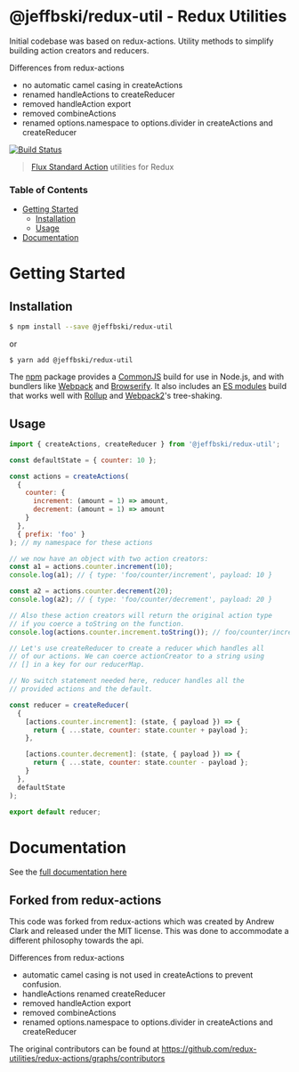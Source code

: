 # @jeffbski/redux-util - Redux Utilities

Initial codebase was based on redux-actions. Utility methods to simplify building action creators and reducers.

Differences from redux-actions

- no automatic camel casing in createActions
- renamed handleActions to createReducer
- removed handleAction export
- removed combineActions
- renamed options.namespace to options.divider in createActions and createReducer

[![Build Status](https://travis-ci.org/jeffbski/redux-util.svg?branch=master)](https://travis-ci.org/jeffbski/redux-util)

> [Flux Standard Action](https://github.com/acdlite/flux-standard-action) utilities for Redux

### Table of Contents

- [Getting Started](#getting-started)
  - [Installation](#installation)
  - [Usage](#usage)
- [Documentation](#documentation)

# Getting Started

## Installation

```bash
$ npm install --save @jeffbski/redux-util
```

or

```
$ yarn add @jeffbski/redux-util
```

The [npm](https://www.npmjs.com) package provides a [CommonJS](http://webpack.github.io/docs/commonjs.html) build for use in Node.js, and with bundlers like [Webpack](http://webpack.github.io/) and [Browserify](http://browserify.org/). It also includes an [ES modules](http://jsmodules.io/) build that works well with [Rollup](http://rollupjs.org/) and [Webpack2](https://webpack.js.org)'s tree-shaking.

## Usage

```js
import { createActions, createReducer } from '@jeffbski/redux-util';

const defaultState = { counter: 10 };

const actions = createActions(
  {
    counter: {
      increment: (amount = 1) => amount,
      decrement: (amount = 1) => amount
    }
  },
  { prefix: 'foo' }
); // my namespace for these actions

// we now have an object with two action creators:
const a1 = actions.counter.increment(10);
console.log(a1); // { type: 'foo/counter/increment', payload: 10 }

const a2 = actions.counter.decrement(20);
console.log(a2); // { type: 'foo/counter/decrement', payload: 20 }

// Also these action creators will return the original action type
// if you coerce a toString on the function.
console.log(actions.counter.increment.toString()); // foo/counter/increment

// Let's use createReducer to create a reducer which handles all
// of our actions. We can coerce actionCreator to a string using
// [] in a key for our reducerMap.

// No switch statement needed here, reducer handles all the
// provided actions and the default.

const reducer = createReducer(
  {
    [actions.counter.increment]: (state, { payload }) => {
      return { ...state, counter: state.counter + payload };
    },

    [actions.counter.decrement]: (state, { payload }) => {
      return { ...state, counter: state.counter - payload };
    }
  },
  defaultState
);

export default reducer;
```

# Documentation

See the [full documentation here](./docs/README.md)

## Forked from redux-actions

This code was forked from redux-actions which was created by Andrew Clark and released under the MIT license. This was done to accommodate a different philosophy towards the api.

Differences from redux-actions

- automatic camel casing is not used in createActions to prevent confusion.
- handleActions renamed createReducer
- removed handleAction export
- removed combineActions
- renamed options.namespace to options.divider in createActions and createReducer

The original contributors can be found at https://github.com/redux-utilities/redux-actions/graphs/contributors
